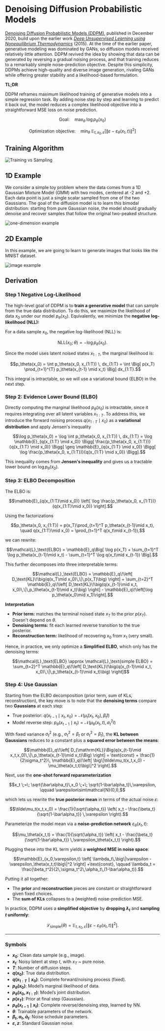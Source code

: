 
# Denoising Diffusion Probabilistic Models

[Denoising Diffusion Probabilistic Models (DDPM)](https://arxiv.org/abs/2006.11239), published in December 2020, build upon the earlier work [*Deep Unsupervised Learning using Nonequilibrium Thermodynamics*](https://arxiv.org/abs/1503.03585) (2015). At the time of the earlier paper, generative modeling was dominated by GANs, so diffusion models received relatively little attention. DDPM revived the idea by showing that data can be generated by reversing a gradual noising process, and that training reduces to a remarkably simple noise-prediction objective. Despite this simplicity, DDPMs achieve high-quality and diverse image generation, rivaling GANs while offering greater stability and a likelihood-based formulation.

**TL;DR**

DDPM reframes maximum likelihood training of generative models into a simple regression task. By adding noise step by step and learning to predict it back out, the model reduces a complex likelihood objective into a straightforward MSE loss on noise prediction.

```math
\text{Goal:}\quad \max_\theta \; \log p_\theta(x_0)
```

```math
\text{Optimization objective:} \quad \min_\theta \; 
\mathbb{E}_{t, x_0, \varepsilon}
\Big[
  \|\varepsilon - \varepsilon_\theta(x_t, t)\|^2
\Big]
```


## Training Algorithm

![Training vs Sampling](img/algo.png)

## 1D Example
We consider a simple toy problem where the data comes from a 1D Gaussian Mixture Model (GMM) with two modes, centered at -2 and +2. Each data point is just a single scalar sampled from one of the two Gaussians. The goal of the diffusion model is to learn this bimodal distribution: starting from pure Gaussian noise, the model should gradually denoise and recover samples that follow the original two-peaked structure.

![one-dimension example](img/denoising_process.gif)

## 2D Example
In this example, we are going to learn to generate images that looks like the MNIST dataset.

![image example](img/generated_unet.png)

## Derivation 

### Step 1 Negative Log-Likelihood

The high-level goal of DDPM is to **train a generative model** that can sample from the true data distribution. To do this, we maximize the likelihood of data $x_0$ under our model $p_\theta(x_0)$.  Equivalently, we minimize the **negative log-likelihood (NLL):**

For a data sample $x_0$, the negative log-likelihood (NLL) is:

```math
\text{NLL}(x_0; \theta) = -\log p_\theta(x_0).
```

Since the model uses latent noised states $x_{1:T}$, the marginal likelihood is:

```math
p_\theta(x_0) = \int p_\theta(x_0, x_{1:T}) \, dx_{1:T}
= \int \Big[ p(x_T) \prod_{t=1}^{T} p_\theta(x_{t-1} \mid x_t) \Big] dx_{1:T}.
```

This integral is intractable, so we will use a variational bound (ELBO) in the next step.

### Step 2: Evidence Lower Bound (ELBO)

Directly computing the marginal likelihood $p_\theta(x_0)$ is intractable, since it requires integrating over all latent variables $x_{1:T}$. To address this, we introduce the forward noising process $q(x_{1:T} \mid x_0)$ as a **variational distribution** and apply Jensen's inequality

```math
\log p_\theta(x_0) 
= \log \int p_\theta(x_0, x_{1:T}) \, dx_{1:T}
= \log \mathbb{E}_{q(x_{1:T} \mid x_0)} 
\Bigg[ \frac{p_\theta(x_0, x_{1:T})}{q(x_{1:T} \mid x_0)} \Bigg]
\geq 
\mathbb{E}_{q(x_{1:T} \mid x_0)} 
\Bigg[ \log \frac{p_\theta(x_0, x_{1:T})}{q(x_{1:T} \mid x_0)} \Bigg].
```

This inequality comes from **Jensen's inequality** and gives us a tractable lower bound on $\log p_{\theta}(x_0)$. 


### Step 3: ELBO Decomposition

The ELBO is:

```math
\mathbb{E}_{q(x_{1:T}\mid x_0)}
\left[
  \log \frac{p_\theta(x_0, x_{1:T})}{q(x_{1:T}\mid x_0)}
\right].
```

Using the factorizations

```math
p_\theta(x_0, x_{1:T}) = p(x_T)\prod_{t=1}^T p_\theta(x_{t-1}\mid x_t),
\quad
q(x_{1:T}\mid x_0) = \prod_{t=1}^T q(x_t\mid x_{t-1}),
```

we can rewrite:

```math
\mathcal{L}_\text{ELBO} =
\mathbb{E}_q\Big[
  \log p(x_T)
  + \sum_{t=1}^T \log p_\theta(x_{t-1}\mid x_t)
  - \sum_{t=1}^T \log q(x_t\mid x_{t-1})
\Big].
```

This further decomposes into three interpretable terms:

```math
\mathcal{L}_\text{ELBO} =
\mathbb{E}_q\!\left[ D_\text{KL}\!\big(q(x_T\mid x_0)\,\|\,p(x_T)\big) \right]
+ \sum_{t=2}^T \mathbb{E}_q\!\left[
  D_\text{KL}\!\big(q(x_{t-1}\mid x_t, x_0)\,\|\,p_\theta(x_{t-1}\mid x_t)\big)
\right]
- \mathbb{E}_q\!\left[\log p_\theta(x_0\mid x_1)\right].
```

**Interpretation**

* **Prior term:** matches the terminal noised state $x_T$ to the prior $p(x_T)$. Doesn't depend on $\theta$.
* **Denoising terms:** fit each learned reverse transition to the true posterior.
* **Reconstruction term:** likelihood of recovering $x_0$ from $x_1$ (very small).

Hence, in practice, we only optimize a **Simplified ELBO**, which only has the denoising terms:

```math 
\mathcal{L}_\text{ELBO} \approx
\mathcal{L}_\text{simple ELBO} =
 \sum_{t=2}^T \mathbb{E}_q\!\left[
  D_\text{KL}\!\big(q(x_{t-1}\mid x_t, x_0)\,\|\,p_\theta(x_{t-1}\mid x_t)\big)
\right]
```


### Step 4: Use Gaussian 

Starting from the ELBO decomposition (prior term, sum of KLs, reconstruction), the key move is to note that the **denoising terms** compare two **Gaussians** at each step:

* True posterior: $q(x_{t-1}\mid x_t, x_0)=\mathcal{N}(\tilde\mu_t(x_t,x_0),\,\tilde\beta_t I)$
* Model reverse step: $p_\theta(x_{t-1}\mid x_t)=\mathcal{N}(\mu_\theta(x_t,t),\,\sigma_t^2 I)$

With fixed variance $\sigma_t^2$ (e.g., $\sigma_t^2=\beta_t$ or $\sigma_t^2=\tilde\beta_t$), the **KL between Gaussians** reduces to a constant plus a **squared error between the means**:

```math
\mathbb{E}_q\!\left[
D_{\mathrm{KL}}\Big(q(x_{t-1}\mid x_t,x_0)\,\|\,p_\theta(x_{t-1}\mid x_t)\Big)
\right]
=
\text{const}
+
\frac{1}{2\sigma_t^2}\,
\mathbb{E}_q\!\left[
\big\|\tilde\mu_t(x_t,x_0) - \mu_\theta(x_t,t)\big\|^2
\right].
```

Next, use the **one-shot forward reparameterization**

```math
x_t \;=\; \sqrt{\bar\alpha_t}\,x_0 \;+\; \sqrt{1-\bar\alpha_t}\,\varepsilon,
\qquad \varepsilon\sim\mathcal{N}(0,I),
```

which lets us rewrite the **true posterior mean** in terms of the actual noise $\varepsilon$:

```math
\tilde\mu_t(x_t,x_0)
=
\frac{1}{\sqrt{\alpha_t}}
\left(
x_t
-
\frac{\beta_t}{\sqrt{1-\bar\alpha_t}}
\,\varepsilon
\right).
```

Parameterize the model mean via a **noise-prediction network** $\varepsilon_\theta(x_t,t)$:

```math
\mu_\theta(x_t,t)
=
\frac{1}{\sqrt{\alpha_t}}
\left(
x_t
-
\frac{\beta_t}{\sqrt{1-\bar\alpha_t}}
\,\varepsilon_\theta(x_t,t)
\right).
```

Plugging these into the KL term yields a **weighted MSE in noise space**:

```math
\mathbb{E}_{x_0,\varepsilon,t}
\left[
\lambda_t\,\big\|\varepsilon - \varepsilon_\theta(x_t,t)\big\|^2
\right]
+\text{const},
\qquad
\lambda_t
=
\frac{\beta_t^2}{2\,\sigma_t^2\,\alpha_t\,(1-\bar\alpha_t)}.
```

Putting it all together:

* The **prior** and **reconstruction** pieces are constant or straightforward given fixed choices.
* The **sum of KLs** collapses to a (weighted) noise-prediction MSE.

In practice, DDPM uses a **simplified objective** by **dropping $\lambda_t$** and **sampling $t$ uniformly**:

```math
\mathcal{L}_{\text{simple}}(\theta)
=
\mathbb{E}_{t, x_0, \varepsilon}
\Big[
\big\|\varepsilon - \varepsilon_\theta(x_t,t)\big\|^2
\Big].
```


---

### Symbols

- **$x_0$**: Clean data sample (e.g., image).
- **$x_t$**: Noisy latent at step $t$, with $x_T$ ~ pure noise.
- **$T$**: Number of diffusion steps.
- **$q(x_0)$**: True data distribution.
- **$q(x_{1:T} \mid x_0)$**: Complete forward/noising process (fixed).
- **$p_\theta(x_0)$**: Model’s marginal likelihood of data.
- **$p_\theta(x_0, x_{1:T})$**: Model’s joint distribution.
- **$p(x_T)$**: Prior at final step (Gaussian).
- **$p_\theta(x_{t-1} \mid x_t)$**: Complete reverse/denoising step, learned by NN.
- **$\theta$**: Trainable parameters of the network.
- **$\beta_t, \alpha_t, \bar\alpha_t$**: Noise schedule parameters.
- **$\varepsilon, z$**: Standard Gaussian noise.

